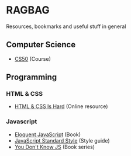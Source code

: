 # RAGBAG
Resources, bookmarks and useful stuff in general
## Computer Science
* [CS50](https://www.edx.org/course/introduction-computer-science-harvardx-cs50x) (Course)

## Programming

### HTML & CSS
* [HTML & CSS Is Hard](https://internetingishard.com/html-and-css/) (Online resource)

### Javascript
* [Eloquent JavaScript](http://eloquentjavascript.net/) (Book)
* [JavaScript Standard Style](http://standardjs.com/) (Style guide)
* [You Don't Know JS](https://github.com/getify/You-Dont-Know-JS) (Book series)
